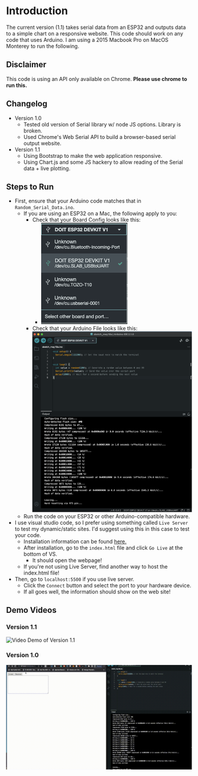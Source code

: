 # Introduction

The current version (1.1) takes serial data from an ESP32 and outputs data to a simple chart on a responsive website. This code should work on any code that uses Arduino. I am using a 2015 Macbook Pro on MacOS Monterey to run the following.

## Disclaimer

This code is using an API only available on Chrome.
**Please use chrome to run this.**

## Changelog

- Version 1.0
  - Tested old version of Serial library w/ node JS options. Library is broken.
  - Used Chrome's Web Serial API to build a browser-based serial output website.
- Version 1.1
  - Using Bootstrap to make the web application responsive.
  - Using Chart.js and some JS hackery to allow reading of the Serial data + live plotting.

## Steps to Run

- First, ensure that your Arduino code matches that in `Random_Serial_Data.ino`.
  - If you are using an ESP32 on a Mac, the following apply to you:
    - Check that your Board Config looks like this:
      - ![Board Config](./Evidence/Board_Config.png)
    - Check that your Arduino File looks like this: ![Arduino Config](./Evidence/Arduino_Config.png)
  - Run the code on your ESP32 or other Arduino-compatible hardware.
- I use visual studio code, so I prefer using something called `Live Server` to test my dynamic/static sites. I'd suggest using this in this case to test your code.
  - Installation information can be found [here.](https://marketplace.visualstudio.com/items?itemName=ritwickdey.LiveServer)
  - After installation, go to the `index.html` file and click `Go Live` at the bottom of VS.
    - It should open the webpage!
  - If you're not using Live Server, find another way to host the index.html file!
- Then, go to `localhost:5500` if you use live server.
  - Click the `Connect` button and select the port to your hardware device.
  - If all goes well, the information should show on the web site!

## Demo Videos

### Version 1.1

![Video Demo of Version 1.1](./Evidence/version1.1.gif.gif)

### Version 1.0

![Video Demo of Version 1.0](./Evidence/version1.0demo.gif)
